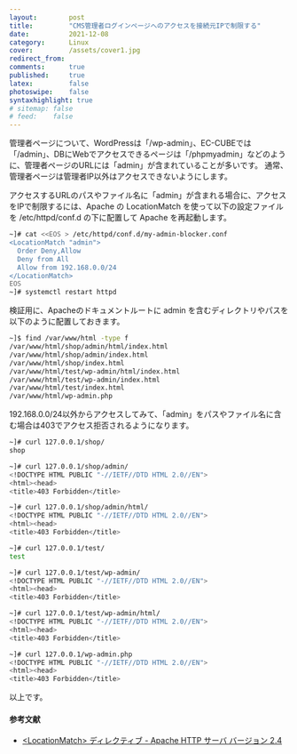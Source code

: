 ```yaml
---
layout:        post
title:         "CMS管理者ログインページへのアクセスを接続元IPで制限する"
date:          2021-12-08
category:      Linux
cover:         /assets/cover1.jpg
redirect_from:
comments:      true
published:     true
latex:         false
photoswipe:    false
syntaxhighlight: true
# sitemap: false
# feed:    false
---
```


管理者ページについて、WordPressは「/wp-admin」、EC-CUBEでは「/admin」、DBにWebでアクセスできるページは「/phpmyadmin」などのように、管理者ページのURLには「admin」が含まれていることが多いです。
通常、管理者ページは管理者IP以外はアクセスできないようにします。

アクセスするURLのパスやファイル名に「admin」が含まれる場合に、アクセスをIPで制限するには、Apache の LocationMatch を使って以下の設定ファイルを /etc/httpd/conf.d の下に配置して Apache を再起動します。
```bash
~]# cat <<EOS > /etc/httpd/conf.d/my-admin-blocker.conf
<LocationMatch "admin">
  Order Deny,Allow
  Deny from All
  Allow from 192.168.0.0/24
</LocationMatch>
EOS
~]# systemctl restart httpd
```
検証用に、Apacheのドキュメントルートに admin を含むディレクトリやパスを以下のように配置しておきます。
```bash
~]$ find /var/www/html -type f
/var/www/html/shop/admin/html/index.html
/var/www/html/shop/admin/index.html
/var/www/html/shop/index.html
/var/www/html/test/wp-admin/html/index.html
/var/www/html/test/wp-admin/index.html
/var/www/html/test/index.html
/var/www/html/wp-admin.php
```
192.168.0.0/24以外からアクセスしてみて、「admin」をパスやファイル名に含む場合は403でアクセス拒否されるようになります。
```bash
~]# curl 127.0.0.1/shop/
shop

~]# curl 127.0.0.1/shop/admin/
<!DOCTYPE HTML PUBLIC "-//IETF//DTD HTML 2.0//EN">
<html><head>
<title>403 Forbidden</title>

~]# curl 127.0.0.1/shop/admin/html/
<!DOCTYPE HTML PUBLIC "-//IETF//DTD HTML 2.0//EN">
<html><head>
<title>403 Forbidden</title>

~]# curl 127.0.0.1/test/
test

~]# curl 127.0.0.1/test/wp-admin/
<!DOCTYPE HTML PUBLIC "-//IETF//DTD HTML 2.0//EN">
<html><head>
<title>403 Forbidden</title>

~]# curl 127.0.0.1/test/wp-admin/html/
<!DOCTYPE HTML PUBLIC "-//IETF//DTD HTML 2.0//EN">
<html><head>
<title>403 Forbidden</title>

~]# curl 127.0.0.1/wp-admin.php
<!DOCTYPE HTML PUBLIC "-//IETF//DTD HTML 2.0//EN">
<html><head>
<title>403 Forbidden</title>
```
以上です。

#### 参考文献
- [\<LocationMatch> ディレクティブ - Apache HTTP サーバ バージョン 2.4](https://httpd.apache.org/docs/2.4/ja/mod/core.html#locationmatch)
